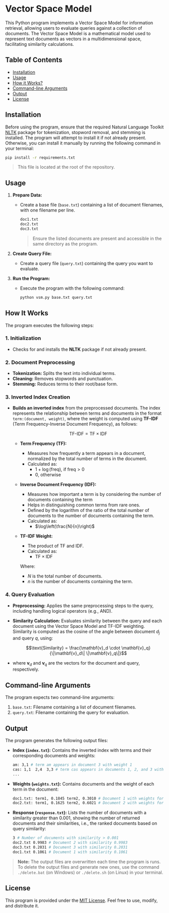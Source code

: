# Vector Space Model

This Python program implements a Vector Space Model for information retrieval, allowing users to evaluate queries against a collection of documents. The Vector Space Model is a mathematical model used to represent text documents as vectors in a multidimensional space, facilitating similarity calculations.

## Table of Contents

- [Installation](#installation)
- [Usage](#usage)
- [How it Works?](#how-it-works)
- [Command-line Arguments](#command-line-arguments)
- [Output](#output)
- [License](#license)

## Installation

Before using the program, ensure that the required Natural Language Toolkit [NLTK](https://www.nltk.org/) package for tokenization, stopword removal, and stemming is installed. The program will attempt to install it if not already present. Otherwise, you can install it manually by running the following command in your terminal:

```bash
pip install -r requirements.txt
```

> This file is located at the root of the repository.

## Usage

1. **Prepare Data:**

   - Create a base file (`base.txt`) containing a list of document filenames, with one filename per line.

     ```bash
     doc1.txt
     doc2.txt
     doc3.txt
     ```

     > Ensure the listed documents are present and accessible in the same directory as the program.

2. **Create Query File:**

   - Create a query file (`query.txt`) containing the query you want to evaluate.

3. **Run the Program:**

   - Execute the program with the following command:

     ```bash
     python vsm.py base.txt query.txt
     ```

## How It Works

The program executes the following steps:

### 1. Initialization

- Checks for and installs the **NLTK** package if not already present.

### 2. Document Preprocessing

- **Tokenization:** Splits the text into individual terms.
- **Cleaning:** Removes stopwords and punctuation.
- **Stemming:** Reduces terms to their root/base form.

### 3. Inverted Index Creation

- **Builds an inverted index** from the preprocessed documents. The index represents the relationship between terms and documents in the format `term:(document, weight)`, where the weight is computed using **TF-IDF** (Term Frequency-Inverse Document Frequency), as follows:

  $$\text{TF-IDF} = \text{TF} \times \text{IDF}$$

  - **Term Frequency (TF):**

    - Measures how frequently a term appears in a document, normalized by the total number of terms in the document.
    - Calculated as:
      - $1 + \log(\text{freq})$, if $\text{freq} > 0$
      - $0$, otherwise

  - **Inverse Document Frequency (IDF):**

    - Measures how important a term is by considering the number of documents containing the term
    - Helps in distinguishing common terms from rare ones.
    - Defined by the logarithm of the ratio of the total number of documents to the number of documents containing the term.
    - Calculated as:
      - $\log\left(\frac{N}{n}\right)$

  - **TF-IDF Weight:**

    - The product of TF and IDF.
    - Calculated as:
      - $\text{TF} \times \text{IDF}$

    Where:

    - $N$ is the total number of documents.
    - $n$ is the number of documents containing the term.

### 4. Query Evaluation

- **Preprocessing:** Applies the same preprocessing steps to the query, including handling logical operators (e.g., AND).
- **Similarity Calculation:** Evaluates similarity between the query and each document using the Vector Space Model and TF-IDF weighting. Similarity is computed as the cosine of the angle between document $d_j$ and query $q$, using:

  $$\text{Similarity} = \frac{\mathbf{v}_d \cdot \mathbf{v}_q}{\|\mathbf{v}_d\| \|\mathbf{v}_q\|}$$

- where $\mathbf{v}_d$ and $\mathbf{v}_q$ are the vectors for the document and query, respectively.

## Command-line Arguments

The program expects two command-line arguments:

1. `base.txt`: Filename containing a list of document filenames.
2. `query.txt`: Filename containing the query for evaluation.

## Output

The program generates the following output files:

- **Index (`index.txt`):** Contains the inverted index with terms and their corresponding documents and weights:

  ```bash
  am: 3,1 # term am appears in document 3 with weight 1
  cas: 1,1  2,4  3,3 # term cas appears in documents 1, 2, and 3 with weights 1, 4, and 3, respectively
  ...
  ```

- **Weights (`weights.txt`):** Contains documents and the weight of each term in the document:

  ```bash
  doc1.txt: term1, 0.1845 term2, 0.3010 # Document 1 with weights for terms 1 and 2
  doc2.txt: term1, 0.1625 term2, 0.6021 # Document 2 with weights for terms 1 and 2
  ```

- **Response (`response.txt`):** Lists the number of documents with a similarity greater than 0.001, showing the number of returned documents and their similarities, i.e., the ranked documents based on query similarity:

  ```bash
  3 # Number of documents with similarity > 0.001
  doc2.txt 0.9983 # Document 2 with similarity 0.9983
  doc3.txt 0.2031 # Document 3 with similarity 0.2031
  doc1.txt 0.1061 # Document 1 with similarity 0.1061
  ```

> **Note:** The output files are overwritten each time the program is runs. To delete the output files and generate new ones, use the command `./delete.bat` (on Windows) or `./delete.sh` (on Linux) in your terminal.

## License

This program is provided under the [MIT License](../LICENSE). Feel free to use, modify, and distribute it.
